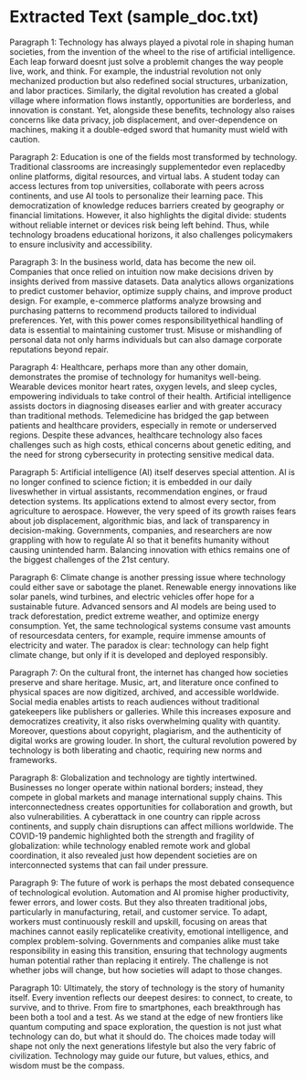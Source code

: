 # Extracted Text (sample_doc.txt)

Paragraph 1:
Technology has always played a pivotal role in shaping human societies, from the invention of the wheel to the rise of artificial intelligence. Each leap forward doesnt just solve a problemit changes the way people live, work, and think. For example, the industrial revolution not only mechanized production but also redefined social structures, urbanization, and labor practices. Similarly, the digital revolution has created a global village where information flows instantly, opportunities are borderless, and innovation is constant. Yet, alongside these benefits, technology also raises concerns like data privacy, job displacement, and over-dependence on machines, making it a double-edged sword that humanity must wield with caution.

Paragraph 2:
Education is one of the fields most transformed by technology. Traditional classrooms are increasingly supplementedor even replacedby online platforms, digital resources, and virtual labs. A student today can access lectures from top universities, collaborate with peers across continents, and use AI tools to personalize their learning pace. This democratization of knowledge reduces barriers created by geography or financial limitations. However, it also highlights the digital divide: students without reliable internet or devices risk being left behind. Thus, while technology broadens educational horizons, it also challenges policymakers to ensure inclusivity and accessibility.

Paragraph 3:
In the business world, data has become the new oil. Companies that once relied on intuition now make decisions driven by insights derived from massive datasets. Data analytics allows organizations to predict customer behavior, optimize supply chains, and improve product design. For example, e-commerce platforms analyze browsing and purchasing patterns to recommend products tailored to individual preferences. Yet, with this power comes responsibilityethical handling of data is essential to maintaining customer trust. Misuse or mishandling of personal data not only harms individuals but can also damage corporate reputations beyond repair.

Paragraph 4:
Healthcare, perhaps more than any other domain, demonstrates the promise of technology for humanitys well-being. Wearable devices monitor heart rates, oxygen levels, and sleep cycles, empowering individuals to take control of their health. Artificial intelligence assists doctors in diagnosing diseases earlier and with greater accuracy than traditional methods. Telemedicine has bridged the gap between patients and healthcare providers, especially in remote or underserved regions. Despite these advances, healthcare technology also faces challenges such as high costs, ethical concerns about genetic editing, and the need for strong cybersecurity in protecting sensitive medical data.

Paragraph 5:
Artificial intelligence (AI) itself deserves special attention. AI is no longer confined to science fiction; it is embedded in our daily liveswhether in virtual assistants, recommendation engines, or fraud detection systems. Its applications extend to almost every sector, from agriculture to aerospace. However, the very speed of its growth raises fears about job displacement, algorithmic bias, and lack of transparency in decision-making. Governments, companies, and researchers are now grappling with how to regulate AI so that it benefits humanity without causing unintended harm. Balancing innovation with ethics remains one of the biggest challenges of the 21st century.

Paragraph 6:
Climate change is another pressing issue where technology could either save or sabotage the planet. Renewable energy innovations like solar panels, wind turbines, and electric vehicles offer hope for a sustainable future. Advanced sensors and AI models are being used to track deforestation, predict extreme weather, and optimize energy consumption. Yet, the same technological systems consume vast amounts of resourcesdata centers, for example, require immense amounts of electricity and water. The paradox is clear: technology can help fight climate change, but only if it is developed and deployed responsibly.

Paragraph 7:
On the cultural front, the internet has changed how societies preserve and share heritage. Music, art, and literature once confined to physical spaces are now digitized, archived, and accessible worldwide. Social media enables artists to reach audiences without traditional gatekeepers like publishers or galleries. While this increases exposure and democratizes creativity, it also risks overwhelming quality with quantity. Moreover, questions about copyright, plagiarism, and the authenticity of digital works are growing louder. In short, the cultural revolution powered by technology is both liberating and chaotic, requiring new norms and frameworks.

Paragraph 8:
Globalization and technology are tightly intertwined. Businesses no longer operate within national borders; instead, they compete in global markets and manage international supply chains. This interconnectedness creates opportunities for collaboration and growth, but also vulnerabilities. A cyberattack in one country can ripple across continents, and supply chain disruptions can affect millions worldwide. The COVID-19 pandemic highlighted both the strength and fragility of globalization: while technology enabled remote work and global coordination, it also revealed just how dependent societies are on interconnected systems that can fail under pressure.

Paragraph 9:
The future of work is perhaps the most debated consequence of technological evolution. Automation and AI promise higher productivity, fewer errors, and lower costs. But they also threaten traditional jobs, particularly in manufacturing, retail, and customer service. To adapt, workers must continuously reskill and upskill, focusing on areas that machines cannot easily replicatelike creativity, emotional intelligence, and complex problem-solving. Governments and companies alike must take responsibility in easing this transition, ensuring that technology augments human potential rather than replacing it entirely. The challenge is not whether jobs will change, but how societies will adapt to those changes.

Paragraph 10:
Ultimately, the story of technology is the story of humanity itself. Every invention reflects our deepest desires: to connect, to create, to survive, and to thrive. From fire to smartphones, each breakthrough has been both a tool and a test. As we stand at the edge of new frontiers like quantum computing and space exploration, the question is not just what technology can do, but what it should do. The choices made today will shape not only the next generations lifestyle but also the very fabric of civilization. Technology may guide our future, but values, ethics, and wisdom must be the compass.
